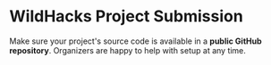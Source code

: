 # WildHacks Project Submission

Make sure your project's source code is available in a **public GitHub repository**. Organizers are happy to help with setup at any time.
